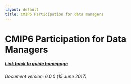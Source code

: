 ```yaml
---
layout: default
title: CMIP6 Participation for data managers
---
```


# CMIP6 Participation for Data Managers
##### [Link back to guide homepage][guide]

###### Document version: 6.0.0 (15 June 2017)

[guide]: index.html